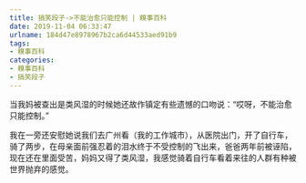 ```yaml
---
title: 搞笑段子->不能治愈只能控制 | 糗事百科
date: 2019-11-04 06:33:47
urlname: 184d47e8978967b2ca6d44533aed91b9
tags: 
- 糗事百科
categories:
- 糗事百科
- 搞笑段子
---
```

当我妈被查出是类风湿的时候她还故作镇定有些遗憾的口吻说：“哎呀，不能治愈只能控制。”

我在一旁还安慰她说我们去广州看（我的工作城市），从医院出门，开了自行车，骑了两步，在母亲面前强忍着的泪水终于不受控制的飞出来，爸爸两年前被诬陷，现在还在里面受苦，妈妈又得了类风湿，我感觉骑着自行车看着来往的人群有种被世界抛弃的感觉。


